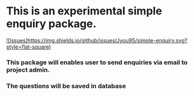 
# This is an experimental simple enquiry package.

[![Issues]https://img.shields.io/github/issues/Jyou95/simple-enquiry.svg?style=flat-square)](https://github.com/Jyou95/simple-enquiry)
### This package will enables user to send enquiries via email to project admin.
### The questions will be saved in database